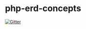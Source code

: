 # php-erd-concepts

[![Gitter](https://badges.gitter.im/SetBased/php-erd-concepts.svg)](https://gitter.im/SetBased/php-erd-concepts?utm_source=badge&utm_medium=badge&utm_campaign=pr-badge&utm_content=badge)